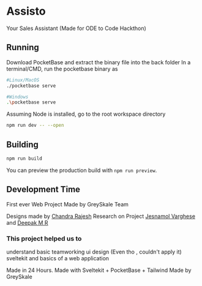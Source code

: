 # Assisto

Your Sales Assistant (Made for ODE to Code Hackthon)


## Running

Download PocketBase and extract the binary file into the back folder
In a terminal/CMD, run the pocketbase binary as

```bash 
#Linux/MacOS
./pocketbase serve

#Windows
.\pocketbase serve
```
Assuming Node is installed, go to the root workspace directory

```bash 
npm run dev -- --open
```


## Building

```bash
npm run build
```

You can preview the production build with `npm run preview`.
## Development Time

First ever Web Project Made by GreySkale Team

Designs made by [Chandra Rajesh](https://github.com/chandrancodes)
Research on Project [Jesnamol Varghese](https://github.com/jesnamol-varghese) and [Deepak M R](https://github.com/WizCreative?tab=overview&from=2024-07-01&to=2024-07-16)


### This project helped us to 
understand basic teamworking
ui design (Even tho , couldn't apply it)
sveltekit and basics of a web application

Made in 24 Hours.
Made with Sveltekit + PocketBase + Tailwind
Made by GreySkale
